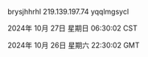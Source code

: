brysjhhrhl 219.139.197.74 yqqlmgsycl

2024年 10月 27日 星期日 06:30:02 CST

2024年 10月 26日 星期六 22:30:02 GMT

